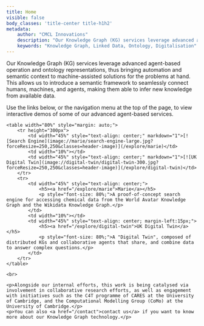 ```yaml
---
title: Home
visible: false
body_classes: 'title-center title-h1h2'
metadata:
	author: "CMCL Innovations"
	description: "Our Knowledge Graph (KG) services leverage advanced agent-based operation and ontology representations, thus bringing automation and semantic context to machine-assisted solutions for the problems at hand. This allows us to introduce a semantic framework to seamlessly connect humans, machines, and agents, making them able to infer new knowledge from available data."
	keywords: "Knowledge Graph, Linked Data, Ontology, Digitalisation"
---
```


<div id="inner-body">
	<p>Our Knowledge Graph (KG) services leverage advanced agent-based operation and ontology representations, thus bringing automation and semantic context to machine-assisted solutions for the problems at hand. This allows us to introduce a semantic framework to seamlessly connect humans, machines, and agents, making them able to infer new knowledge from available data.</p>
	<p>Use the links below, or the navigation menu at the top of the page, to view interactive demos of some of our advanced agent-based services.</p>

	<table width="80%" style="margin: auto;">
		<tr height="300px">
			<td width="45%" style="text-align: center;" markdown="1">[![Search Engine](image://marie/search-engine-large.jpg?forceResize=250,250&classes=header-image)](/explore/marie)</td>
			<td width="10%"></td>
			<td width="45%" style="text-align: center;" markdown="1">[![UK Digital Twin](image://digital-twin/digital-twin-300.jpg?forceResize=250,250&classes=header-image)](/explore/digital-twin)</td>
		</tr>
		<tr>
			<td width="45%" style="text-align: center;">
				<h5><a href="/explore/marie">Marie</a></h5>
				<p style="font-size: 80%;">A proof-of-concept search engine for accessing chemical data from the World Avatar Knowledge Graph and the Wikidata Knowledge Graph.</p>
			</td>
			<td width="10%"></td>
			<td width="45%" style="text-align: center; margin-left:15px;">
				<h5><a href="/explore/digital-twin">UK Digital Twin</a></h5>
				<p style="font-size: 80%;">A "Digital Twin", composed of distributed KGs and collaborative agents that share, and combine data to answer complex questions.</p>
			</td>
		</tr>
	</table>
	
	<br>
	
	<p>Alongside our internal efforts, this work is being catalysed via involvement in collaborative research efforts, as well as engagement with initiatives such as the C4T programme of CARES at the University of Cambridge, and the Computational Modelling Group (CoMo) at the University of Cambridge.</p>
	<p>You can also <a href="/contact">contact us</a> if you want to know more about our Knowledge Graph technology.</p>
</div>